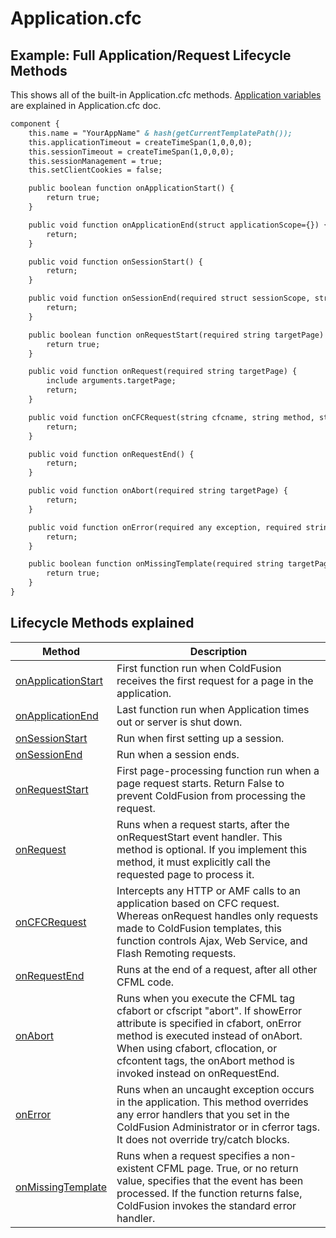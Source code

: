 # Application.cfc

## Example: Full Application/Request Lifecycle Methods
This shows all of the built-in Application.cfc methods.
[Application variables](https://wikidocs.adobe.com/wiki/display/coldfusionen/Application+variables) are explained in Application.cfc doc.

```ColdFusion
component {
	this.name = "YourAppName" & hash(getCurrentTemplatePath()); 
	this.applicationTimeout = createTimeSpan(1,0,0,0); 
	this.sessionTimeout = createTimeSpan(1,0,0,0); 
	this.sessionManagement = true; 
	this.setClientCookies = false; 

	public boolean function onApplicationStart() { 
		return true; 
	} 

	public void function onApplicationEnd(struct applicationScope={}) { 
		return; 
	} 

	public void function onSessionStart() { 
		return; 
	} 

	public void function onSessionEnd(required struct sessionScope, struct applicationScope={}) { 
		return; 
	} 

	public boolean function onRequestStart(required string targetPage) { 
		return true; 
	} 

	public void function onRequest(required string targetPage) { 
		include arguments.targetPage; 
		return; 
	} 

	public void function onCFCRequest(string cfcname, string method, struct args) { 
		return; 
	} 

	public void function onRequestEnd() { 
		return; 
	} 

	public void function onAbort(required string targetPage) { 
		return; 
	} 

	public void function onError(required any exception, required string eventName) { 
		return; 
	} 

	public boolean function onMissingTemplate(required string targetPage) { 
		return true; 
	} 
}
```
	
## Lifecycle Methods explained
| Method                  | Description                                                                                                                                                                                                                                                              |
|-------------------------|--------------------------------------------------------------------------------------------------------------------------------------------------------------------------------------------------------------------------------------------------------------------------|
| [onApplicationStart][1] | First function run when ColdFusion receives the first request for a page in the application.                                                                                                                                                                             |
| [onApplicationEnd][2]   | Last function run when Application times out or server is shut down.                                                                                                                                                                                                     |
| [onSessionStart][3]     | Run when first setting up a session.                                                                                                                                                                                                                                     |
| [onSessionEnd][4]       | Run when a session ends.                                                                                                                                                                                                                                                 |
| [onRequestStart][5]     | First page-processing function run when a page request starts. Return False to prevent ColdFusion from processing the request.                                                                                                                                           |
| [onRequest][6]          | Runs when a request starts, after the onRequestStart event handler. This method is optional. If you implement this method, it must explicitly call the requested page to process it.                                                                                     |
| [onCFCRequest][7]       | Intercepts any HTTP or AMF calls to an application based on CFC request. Whereas onRequest handles only requests made to ColdFusion templates, this function controls Ajax, Web Service, and Flash Remoting requests.                                                    |
| [onRequestEnd][8]       | Runs at the end of a request, after all other CFML code.                                                                                                                                                                                                                 |
| [onAbort][9]            | Runs when you execute the CFML tag cfabort or cfscript "abort". If showError attribute is specified in cfabort, onError method is executed instead of onAbort. When using cfabort, cflocation, or cfcontent tags, the onAbort method is invoked instead on onRequestEnd. |
| [onError][10]           | Runs when an uncaught exception occurs in the application. This method overrides any error handlers that you set in the ColdFusion Administrator or in cferror tags. It does not override try/catch blocks.                                                              |
| [onMissingTemplate][11] | Runs when a request specifies a non-existent CFML page. True, or no return value, specifies that the event has been processed. If the function returns false, ColdFusion invokes the standard error handler.                                                             |

[1]: https://wikidocs.adobe.com/wiki/display/coldfusionen/onApplicationStart
[2]: https://wikidocs.adobe.com/wiki/display/coldfusionen/onApplicationEnd
[3]: https://wikidocs.adobe.com/wiki/display/coldfusionen/onSessionStart
[4]: https://wikidocs.adobe.com/wiki/display/coldfusionen/onSessionEnd
[5]: https://wikidocs.adobe.com/wiki/display/coldfusionen/onRequestStart
[6]: https://wikidocs.adobe.com/wiki/display/coldfusionen/onRequest
[7]: https://wikidocs.adobe.com/wiki/display/coldfusionen/onCFCRequest
[8]: https://wikidocs.adobe.com/wiki/display/coldfusionen/onRequestEnd
[9]: https://wikidocs.adobe.com/wiki/display/coldfusionen/onAbort
[10]: https://wikidocs.adobe.com/wiki/display/coldfusionen/onError
[11]: https://wikidocs.adobe.com/wiki/display/coldfusionen/onMissingTemplate
